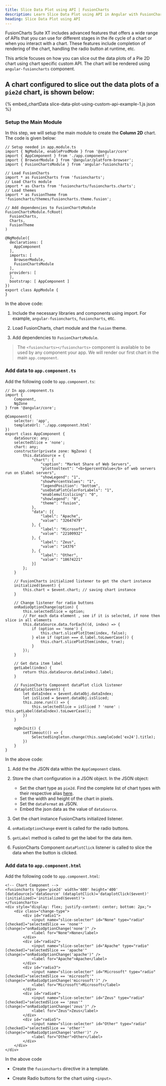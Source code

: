 ```yaml
---
title: Slice Data Plot using API | FusionCharts
description: Learn Slice Data Plot using API in Angular with FusionCharts with this guide. Enhance your data visualization capabilities efficiently. Try now!
heading: Slice Data Plot using API
---
```


FusionCharts Suite XT includes advanced features that offers a wide range of APIs that you can use for different stages in the ife cycle of a chart or when you interact with a chart. These features include completion of rendering of the chart, handling the radio button at runtime, etc.

This article focuses on how you can slice out the data plots of a Pie 2D chart using chart specific custom API. The chart will be rendered using `angular-fusioncharts` component. 

## A chart configured to slice out the data plots of a `pie2d` chart, is shown below:

{% embed_chartData slice-data-plot-using-custom-api-example-1.js json %}

### Setup the Main Module

In this step, we will setup the main module to create the **Column 2D** chart. The code is given below:

```
// Setup needed in app.module.ts
import { NgModule, enableProdMode } from '@angular/core'
import { AppComponent } from './app.component';
import { BrowserModule } from '@angular/platform-browser';
import { FusionChartsModule } from 'angular-fusioncharts';

// Load FusionCharts
import * as FusionCharts from 'fusioncharts';
// Load Charts module
import * as Charts from 'fusioncharts/fusioncharts.charts';
// Load themes
import * as FusionTheme from 'fusioncharts/themes/fusioncharts.theme.fusion';

// Add dependencies to FusionChartsModule
FusionChartsModule.fcRoot(
  FusionCharts,
  Charts,
  FusionTheme
)

@NgModule({
  declarations: [
    AppComponent
  ],
  imports: [
    BrowserModule,
    FusionChartsModule
  ],
  providers: [
  ],
  bootstrap: [ AppComponent ]
})
export class AppModule {
}
```

In the above code:

1. Include the necessary libraries and components using import. For example, `angular-fusioncharts`, `fusioncharts`, etc.

2. Load FusionCharts, chart module and the `fusion` theme.

3. Add dependencies to `FusionChartsModule`.

> The `<fusioncharts></fusioncharts>` component is available to be used by any component your app. We will render our first chart in the main `app.component`.

### Add data to `app.component.ts`

Add the following code to `app.component.ts`:

```
// In app.component.ts
import {
    Component,
    NgZone
} from '@angular/core';

@Component({
    selector: 'app',
    templateUrl: './app.component.html'
})
export class AppComponent {
    dataSource: any;
    selectedSlice = 'none';
    chart: any;
    constructor(private zone: NgZone) {
        this.dataSource = {
            "chart": {
                "caption": "Market Share of Web Servers",
                "plottooltext": "<b>$percentValue</b> of web servers run on $label servers",
                "showLegend": "1",
                "showPercentValues": "1",
                "legendPosition": "bottom",
                "useDataPlotColorForLabels": "1",
                "enablemultislicing": "0",
                "showlegend": "0",
                "theme": "fusion",
            },
            "data": [{
                "label": "Apache",
                "value": "32647479"
            }, {
                "label": "Microsoft",
                "value": "22100932"
            }, {
                "label": "Zeus",
                "value": "14376"
            }, {
                "label": "Other",
                "value": "18674221"
            }]
        };
    }

    // FusionCharts initialized listener to get the chart instance
    initialized($event) {
        this.chart = $event.chart; // saving chart instance 
    }

    // Change listener for radio buttons
    onRadioOptionChange(option) {
        this.selectedSlice = option;
        // For each data element , see if it is selected, if none then slice in all elements
        this.dataSource.data.forEach((d, index) => {
            if (option == 'none') {
                this.chart.slicePlotItem(index, false);
            } else if (option === d.label.toLowerCase()) {
                this.chart.slicePlotItem(index, true);
            }
        });
    }

    // Get data item label
    getLabel(index) {
        return this.dataSource.data[index].label;
    }

    // FusionCharts Component dataPlot click listener
    dataplotClick($event) {
        let dataIndex = $event.dataObj.dataIndex;
        let isSliced = $event.dataObj.isSliced;
        this.zone.run(() => {
            this.selectedSlice = isSliced ? 'none' : this.getLabel(dataIndex).toLowerCase();
        })
    }

    ngOnInit() {
        setTimeout(() => {
            SelectedSingleton.change(this.sampleCode['ex24'].title);
        })
    }
}
```

In the above code:

1. Add the the JSON data within the `AppComponent` class.

2. Store the chart configuration in a JSON object. In the JSON object:
    * Set the chart type as `pie2d`. Find the complete list of chart types with their respective alias [here](https://www.fusioncharts.com/dev/chart-guide/list-of-charts).
    * Set the width and height of the chart in pixels. 
    * Set the `dataFormat` as JSON.
    * Embed the json data as the value of `dataSource`.

3. Get the chart instance FusionCharts initialized listener.

4. `onRadioOptionChange` event is called for the radio buttons.

5. `getLabel` method is called to get the label for the data item.

6. FusionCharts Component `dataPlotClick` listener is called to slice the data when the button is clicked.

### Add data to `app.component.html`

Add the following code to `app.component.html`:

```
<!-- Chart Component -->
<fusioncharts type='pie2d' width='600' height='400' [dataSource]='dataSource' (dataplotClick)='dataplotClick($event)' (initialized)='initialized($event)'>
</fusioncharts>
<div style="display: flex; justify-content: center; bottom: 2px;">
    <div class="change-type">
        <div id="radio1">
            <input name="slice-selecter" id="None" type="radio" [checked]="selectedSlice == 'none'" (change)="onRadioOptionChange('none')" />
            <label for="None">None</label>
        </div>
        <div id="radio2">
            <input name="slice-selecter" id="Apache" type="radio" [checked]="selectedSlice == 'apache'" (change)="onRadioOptionChange('apache')" />
            <label for="Apache">Apache</label>
        </div>
        <div id="radio3">
            <input name="slice-selecter" id="Microsoft" type="radio" [checked]="selectedSlice == 'microsoft'" (change)="onRadioOptionChange('microsoft')" />
            <label for="Microsoft">Microsoft</label>
        </div>
        <div id="radio4">
            <input name="slice-selecter" id="Zeus" type="radio" [checked]="selectedSlice == 'zeus'" (change)="onRadioOptionChange('zeus')" />
            <label for="Zeus">Zeus</label>
        </div>
        <div id="radio5">
            <input name="slice-selecter" id="Other" type="radio" [checked]="selectedSlice == 'other'" (change)="onRadioOptionChange('other')" />
            <label for="Other">Other</label>
        </div>
    </div>
</div>
```

In the above code 

* Create the `fusioncharts` directive in a template.

* Create Radio buttons for the chart using `<input>`.

